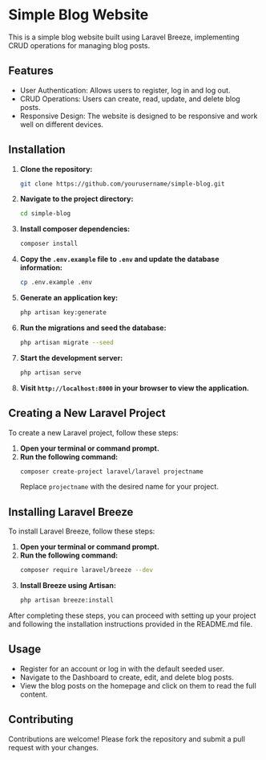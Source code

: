 # Simple Blog Website

This is a simple blog website built using Laravel Breeze, implementing CRUD operations for managing blog posts.

## Features

- User Authentication: Allows users to register, log in and log out.
- CRUD Operations: Users can create, read, update, and delete blog posts.
- Responsive Design: The website is designed to be responsive and work well on different devices.

## Installation

1. **Clone the repository:**
   ```bash
   git clone https://github.com/yourusername/simple-blog.git
   ```

2. **Navigate to the project directory:**
   ```bash
   cd simple-blog
   ```

3. **Install composer dependencies:**
   ```bash
   composer install
   ```

4. **Copy the `.env.example` file to `.env` and update the database information:**
   ```bash
   cp .env.example .env
   ```

5. **Generate an application key:**
   ```bash
   php artisan key:generate
   ```

6. **Run the migrations and seed the database:**
   ```bash
   php artisan migrate --seed
   ```

7. **Start the development server:**
   ```bash
   php artisan serve
   ```

8. **Visit `http://localhost:8000` in your browser to view the application.**

## Creating a New Laravel Project

To create a new Laravel project, follow these steps:

1. **Open your terminal or command prompt.**
2. **Run the following command:**
   ```bash
   composer create-project laravel/laravel projectname
   ```
   Replace `projectname` with the desired name for your project.

## Installing Laravel Breeze

To install Laravel Breeze, follow these steps:

1. **Open your terminal or command prompt.**
2. **Run the following command:**
   ```bash
   composer require laravel/breeze --dev
   ```
3. **Install Breeze using Artisan:**
   ```bash
   php artisan breeze:install
   ```

After completing these steps, you can proceed with setting up your project and following the installation instructions provided in the README.md file.

## Usage

- Register for an account or log in with the default seeded user.
- Navigate to the Dashboard to create, edit, and delete blog posts.
- View the blog posts on the homepage and click on them to read the full content.

## Contributing

Contributions are welcome! Please fork the repository and submit a pull request with your changes.

